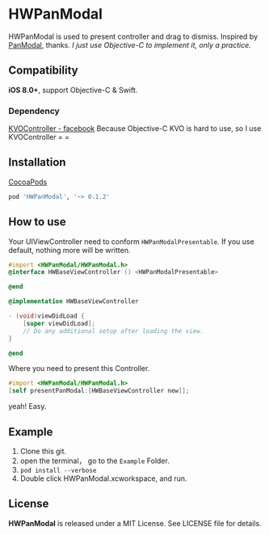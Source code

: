 # HWPanModal
HWPanModal is used to present controller and drag to dismiss.
Inspired by [PanModal](https://github.com/slackhq/PanModal), thanks.
*I just use Objective-C to implement it, only a practice.*


## Compatibility
**iOS 8.0+**, support Objective-C & Swift.

### Dependency

[KVOController - facebook](https://github.com/facebook/KVOController)
Because Objective-C KVO is hard to use, so I use KVOController = =

## Installation
<a href="https://guides.cocoapods.org/using/using-cocoapods.html" target="_blank">CocoaPods</a>

```ruby
pod 'HWPanModal', '~> 0.1.2'
```

## How to use

Your UIViewController need to conform `HWPanModalPresentable`. If you use default, nothing more will be written.


```Objective-C
#import <HWPanModal/HWPanModal.h>
@interface HWBaseViewController () <HWPanModalPresentable>

@end

@implementation HWBaseViewController

- (void)viewDidLoad {
    [super viewDidLoad];
    // Do any additional setup after loading the view.
}

@end
```

Where you need to present this Controller.

```Objective-C
#import <HWPanModal/HWPanModal.h>
[self presentPanModal:[HWBaseViewController new]];
```

yeah! Easy.

## Example

1. Clone this git.
2. open the terminal， go to the `Example` Folder.
3. `pod install --verbose`
4. Double click HWPanModal.xcworkspace, and run.

## License

<b>HWPanModal</b> is released under a MIT License. See LICENSE file for details.


